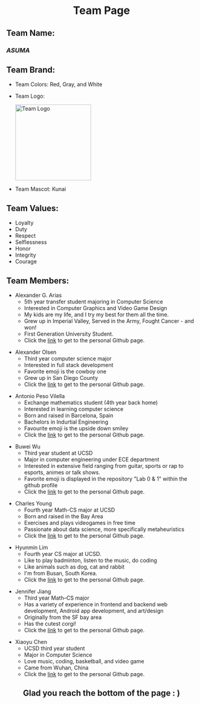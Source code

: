 <h1 align="center"> Team Page </h1>

<h2>Team Name:</h2>
<h3><i><strong>ASUMA</strong></i></h3>

<h2>Team Brand:</h2>
<div>

  - Team Colors: Red, Gray, and White
  - Team Logo: 
    
    <img src="https://github.com/cse110-fa22-group10/cse110-fa22-group10/blob/main/admin/branding/teamlogo.png"
     alt="Team Logo"
     width=200, height=200/>
  
  - Team Mascot: Kunai

</div>

<h2>Team Values:</h2>
<div>

  - Loyalty
  - Duty
  - Respect
  - Selflessness
  - Honor
  - Integrity
  - Courage

</div>

<h2>Team Members:</h2>

<div>

- Alexander G. Arias
  - 5th year transfer student majoring in Computer Science
  - Interested in Computer Graphics and Video Game Design
  - My kids are my life, and I try my best for them all the time.
  - Grew up in Imperial Valley, Served in the Army, Fought Cancer - and won!
  - First Generation University Student.
  - Click the [link](https://github.com/MathElderGod) to get to the personal Github page.

</div>

<div>

- Alexander Olsen
  - Third year computer science major
  - Interested in full stack development
  - Favorite emoji is the cowboy one
  - Grew up in San Diego County
  - Click the [link](https://github.com/aolsen07) to get to the personal Github page.

</div>

<div>

- Antonio Peso Vilella
  - Exchange mathematics student (4th year back home)
  - Interested in learning computer science
  - Born and raised in Barcelona, Spain
  - Bachelors in Indurtial Engineering
  - Favourite emoji is the upside down smiley
  - Click the [link](https://github.com/apesovilella) to get to the personal Github page.

</div>

<div>

- Buwei Wu
  - Third year student at UCSD
  - Major in computer engineering under ECE department
  - Interested in extensive field ranging from guitar, sports or rap to esports, animes or talk shows.
  - Favorite emoji is displayed in the repository "Lab 0 & 1" within the github profile
  - Click the [link](https://github.com/Yr-Nemsis) to get to the personal Github page.

</div>

<div>

- Charles Young
  - Fourth year Math-CS major at UCSD
  - Born and raised in the Bay Area
  - Exercises and plays videogames in free time
  - Passionate about data science, more specifically metaheuristics
  - Click the [link](https://github.com/agctute) to get to the personal Github page.

</div>

<div>

- Hyunmin Lim
  - Fourth year CS major at UCSD.
  - Like to play badminton, listen to the music, do coding
  - Like animals such as dog, cat and rabbit
  - I'm from Busan, South Korea.
  - Click the [link](https://github.com/hm10000) to get to the personal Github page.

</div>

<div>

- Jennifer Jiang
  - Third year Math–CS major
  - Has a variety of experience in frontend and backend web development, Android app development, and art/design
  - Originally from the SF bay area
  - Has the cutest corgi!
  - Click the [link](https://github.com/jennifer-jiang) to get to the personal Github page.

</div>

<div>

- Xiaoyu Chen
  - UCSD third year student
  - Major in Computer Science
  - Love music, coding, basketball, and video game
  - Came from Wuhan, China
  - Click the [link](https://github.com/kevinchen772) to get to the personal Github page.

</div>

<h2 align="center">Glad you reach the bottom of the page : ) </h2>
